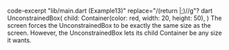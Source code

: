 code-excerpt "lib/main.dart (Example13)" replace="/(return |;)//g"?
dart
UnconstrainedBox(
  child: Container(color: red, width: 20, height: 50),
)
The screen forces the UnconstrainedBox to be exactly
the same size as the screen. However, the UnconstrainedBox
lets its child Container be any size it wants.
